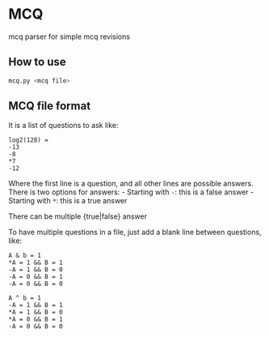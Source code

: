 # MCQ

mcq parser for simple mcq revisions

## How to use
```bash
mcq.py <mcq file>
```

## MCQ file format
It is a list of questions to ask like:
```mcq
log2(128) =
-13
-8
*7
-12
```
Where the first line is a question, and all other lines are possible answers.
There is two options for answers:
    - Starting with `-`: this is a false answer
    - Starting with `*`: this is a true answer

There can be multiple {true|false} answer

To have multiple questions in a file, just add a blank line between questions,
like:
```mcq
A & b = 1
*A = 1 && B = 1
-A = 1 && B = 0
-A = 0 && B = 1
-A = 0 && B = 0

A ^ b = 1
-A = 1 && B = 1
*A = 1 && B = 0
*A = 0 && B = 1
-A = 0 && B = 0
```